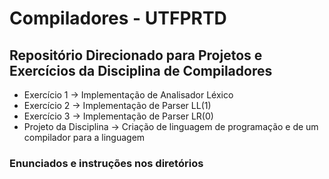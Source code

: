 # Compiladores - UTFPRTD
## Repositório Direcionado para Projetos e Exercícios da Disciplina de Compiladores

 - Exercício 1 -> Implementação de Analisador Léxico
 - Exercício 2 -> Implementação de Parser LL(1)
 - Exercício 3 -> Implementação de Parser LR(0)
 - Projeto da Disciplina -> Criação de linguagem de programação e de um compilador para a linguagem

### Enunciados e instruções nos diretórios
